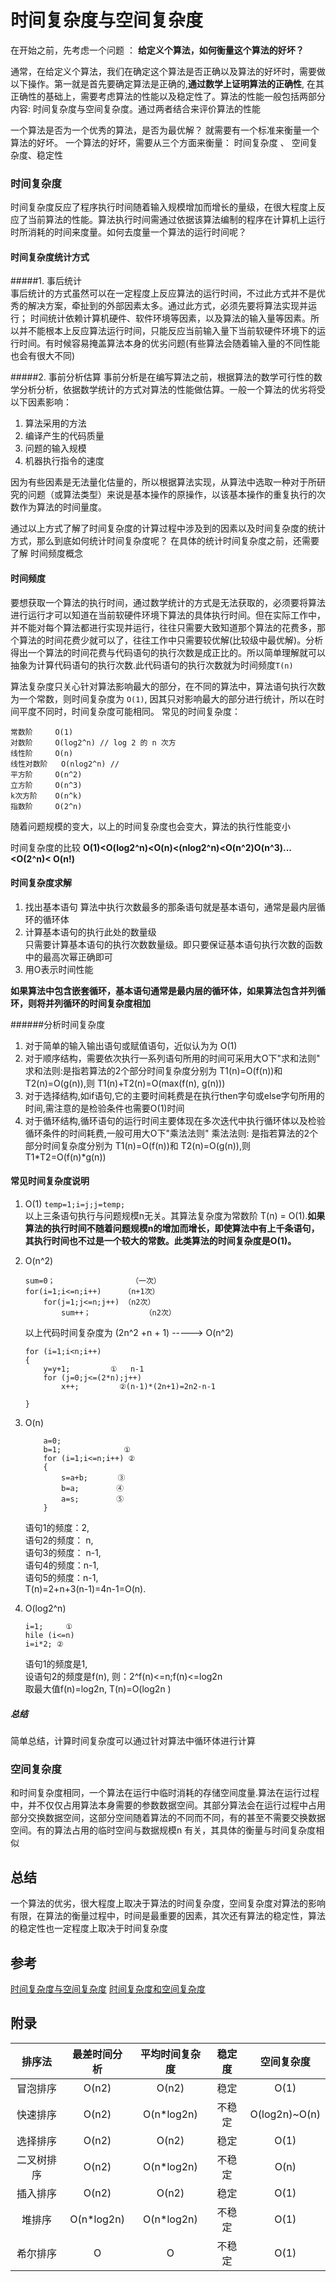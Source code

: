 # 时间复杂度与空间复杂度  

在开始之前，先考虑一个问题 ： __给定义个算法，如何衡量这个算法的好坏？__  

通常，在给定义个算法，我们在确定这个算法是否正确以及算法的好坏时，需要做以下操作。第一就是首先要确定算法是正确的,__通过数学上证明算法的正确性__, 在其正确性的基础上，需要考虑算法的性能以及稳定性了。算法的性能一般包括两部分内容: 时间复杂度与空间复杂度。通过两者结合来评价算法的性能  

一个算法是否为一个优秀的算法，是否为最优解？ 就需要有一个标准来衡量一个算法的好坏。 一个算法的好坏，需要从三个方面来衡量： 时间复杂度 、 空间复杂度、稳定性  

### 时间复杂度  
时间复杂度反应了程序执行时间随着输入规模增加而增长的量级，在很大程度上反应了当前算法的性能。算法执行时间需通过依据该算法编制的程序在计算机上运行时所消耗的时间来度量。如何去度量一个算法的运行时间呢？  
#### 时间复杂度统计方式  
#####1. 事后统计  
事后统计的方式虽然可以在一定程度上反应算法的运行时间，不过此方式并不是优秀的解决方案，牵扯到的外部因素太多。通过此方式，必须先要将算法实现并运行； 时间统计依赖计算机硬件、软件环境等因素，以及算法的输入量等因素。所以并不能根本上反应算法运行时间，只能反应当前输入量下当前软硬件环境下的运行时间。有时候容易掩盖算法本身的优劣问题(有些算法会随着输入量的不同性能也会有很大不同)  

#####2. 事前分析估算 
事前分析是在编写算法之前，根据算法的数学可行性的数学分析分析，依据数学统计的方式对算法的性能做估算。一般一个算法的优劣将受以下因素影响：  
1. 算法采用的方法  
2. 编译产生的代码质量  
3. 问题的输入规模  
4. 机器执行指令的速度    

因为有些因素是无法量化估量的，所以根据算法实现，从算法中选取一种对于所研究的问题（或算法类型）来说是基本操作的原操作，以该基本操作的重复执行的次数作为算法的时间量度。

通过以上方式了解了时间复杂度的计算过程中涉及到的因素以及时间复杂度的统计方式，那么到底如何统计时间复杂度呢？ 在具体的统计时间复杂度之前，还需要了解 时间频度概念   

#### 时间频度  
要想获取一个算法的执行时间，通过数学统计的方式是无法获取的，必须要将算法进行运行才可以知道在当前软硬件环境下算法的具体执行时间。但在实际工作中，并不能对每个算法都进行实现并运行，往往只需要大致知道那个算法的花费多，那个算法的时间花费少就可以了，往往工作中只需要较优解(比较级中最优解)。分析得出一个算法的时间花费与代码语句的执行次数是成正比的。所以简单理解就可以抽象为计算代码语句的执行次数.此代码语句的执行次数就为时间频度`T(n)`   


算法复杂度只关心针对算法影响最大的部分，在不同的算法中，算法语句执行次数为一个常数，则时间复杂度为 `O(1)`, 因其只对影响最大的部分进行统计，所以在时间平度不同时，时间复杂度可能相同。 常见的时间复杂度：  

``` 
常数阶     O(1) 
对数阶     O(log2^n) // log 2 的 n 次方 
线性阶     O(n) 
线性对数阶   O(nlog2^n) //  
平方阶     O(n^2)
立方阶     O(n^3) 
k次方阶    O(n^k)  
指数阶     O(2^n)  
```
随着问题规模的变大，以上的时间复杂度也会变大，算法的执行性能变小  

时间复杂度的比较 __O(1)<O(log2^n)<O(n)<(nlog2^n)<O(n^2)O(n^3)...<O(2^n)< O(n!)__   

#### 时间复杂度求解 
1. 找出基本语句 
    算法中执行次数最多的那条语句就是基本语句，通常是最内层循环的循环体
2. 计算基本语句的执行此处的数量级  
    只需要计算基本语句的执行次数数量级。即只要保证基本语句执行次数的函数中的最高次幂正确即可
3. 用O表示时间性能  

__如果算法中包含嵌套循环，基本语句通常是最内层的循环体，如果算法包含并列循环，则将并列循环的时间复杂度相加__  


######分析时间复杂度  
1. 对于简单的输入输出语句或赋值语句，近似认为为 O(1)  
2. 对于顺序结构，需要依次执行一系列语句所用的时间可采用大O下"求和法则"  
    求和法则:是指若算法的2个部分时间复杂度分别为 T1(n)=O(f(n))和 T2(n)=O(g(n)),则 T1(n)+T2(n)=O(max(f(n), g(n)))
3. 对于选择结构,如if语句,它的主要时间耗费是在执行then字句或else字句所用的时间,需注意的是检验条件也需要O(1)时间  
4. 对于循环结构,循环语句的运行时间主要体现在多次迭代中执行循环体以及检验循环条件的时间耗费,一般可用大O下"乘法法则"
    乘法法则: 是指若算法的2个部分时间复杂度分别为 T1(n)=O(f(n))和 T2(n)=O(g(n)),则 T1*T2=O(f(n)*g(n))

#### 常见时间复杂度说明  
1. O(1) 
    `temp=1;i=j;j=temp;`  
    以上三条语句执行与问题规模n无关。其算法复杂度为常数阶 T(n) = O(1).__如果算法的执行时间不随着问题规模n的增加而增长，即使算法中有上千条语句，其执行时间也不过是一个较大的常数。此类算法的时间复杂度是O(1)。__  
    
2. O(n^2)  
    ```
    sum=0；                 （一次）  
    for(i=1;i<=n;i++)     （n+1次）  
        for(j=1;j<=n;j++) （n2次）  
            sum++；            （n2次） 
    ```
    以上代码时间复杂度为 (2n^2 +n + 1) -----> O(n^2)  
    ``` 
    for (i=1;i<n;i++)  
    {   
        y=y+1;         ①   n-1  
        for (j=0;j<=(2*n);j++)
            x++;         ②(n-1)*(2n+1)=2n2-n-1

    }
    ```
3. O(n)  
    ```
        a=0;  
        b=1;              ①  
        for (i=1;i<=n;i++) ②  
        {    
            s=a+b;　　　　③  
            b=a;　　　　　④    
            a=s;　　　　　⑤  
        }  
    ```
    语句1的频度：2,        
           语句2的频度： n,        
          语句3的频度： n-1,        
          语句4的频度：n-1,    
          语句5的频度：n-1,   
          T(n)=2+n+3(n-1)=4n-1=O(n).

4. O(log2^n) 
    ```
    i=1;     ①  
    hile (i<=n)  
    i=i*2; ② 
    ```
     语句1的频度是1,  
          设语句2的频度是f(n),   则：2^f(n)<=n;f(n)<=log2n    
          取最大值f(n)=log2n,
          T(n)=O(log2n )

##### 总结 
简单总结，计算时间复杂度可以通过针对算法中循环体进行计算


### 空间复杂度  
和时间复杂度相同，一个算法在运行中临时消耗的存储空间度量.算法在运行过程中，并不仅仅占用算法本身需要的参数数据空间。其部分算法会在运行过程中占用部分交换数据空间，这部分空间随着算法的不同而不同，有的甚至不需要交换数据空间。有的算法占用的临时空间与数据规模n 有关，其具体的衡量与时间复杂度相似  


## 总结 
一个算法的优劣，很大程度上取决于算法的时间复杂度，空间复杂度对算法的影响有限，在算法的衡量过程中，时间是最重要的因素，其次还有算法的稳定性，算法的稳定性也一定程度上取决于时间复杂度   


## 参考 
[时间复杂度与空间复杂度](http://blog.csdn.net/zolalad/article/details/11848739#)
[时间复杂度和空间复杂度](http://blog.csdn.net/zxm490484080/article/details/72210501)

## 附录 
| 排序法 | 最差时间分析 | 平均时间复杂度 |  稳定度 |     空间复杂度|
|  :-:     | :-:        | :-:          |  :-:   |    :-:     |
|  冒泡排序|	O(n2)	  |  O(n2)	     |   稳定	 |    O(1)    |
|  快速排序|	O(n2)	   | O(n*log2n)	 |   不稳定 |	 O(log2n)~O(n)|
|  选择排序|	O(n2)	  |O(n2)	    |稳定	    |O(1)|  
|  二叉树排序|	O(n2)|	O(n*log2n)	|不稳定  |	O(n)|
|  插入排序  |O(n2)	|O(n2)	|稳定	|O(1)|
|  堆排序	|O(n*log2n)|	O(n*log2n)|	不稳定	|O(1)|
|  希尔排序 |	O	|O|	不稳定|	O(1)|